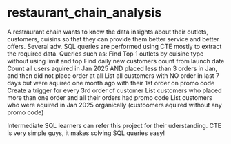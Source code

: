 # restaurant_chain_analysis
A restraurant chain wants to know the data insights about their outlets, customers, cuisins so that they can provide them better service and better offers.
Several adv. SQL queries are performed using CTE mostly to extract the required data.
Queries such as: 
Find Top 1 outlets by cuisine type without using limit and top
Find daily new customers count from launch date
Count all users aquired in Jan 2025 AND placed less than 3 orders in Jan, and then did not place order at all
List all customers with NO order in last 7 days but were aquired one month ago with their 1st order on promo code
Create a trigger for every 3rd order of customer
List customers who placed more than one order and all their orders had promo code
List customers who were aquired in Jan 2025 organically (custoomers aquired without any promo code)

Intermediate SQL learners can refer this project for their uderstanding. 
CTE is very simple guys, it makes solving SQL queries easy!
